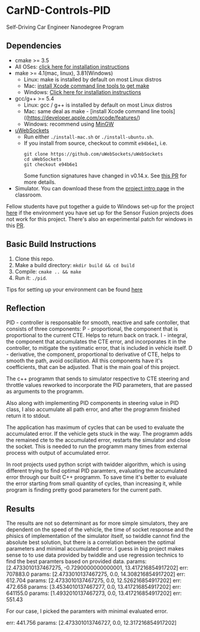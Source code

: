 # CarND-Controls-PID
Self-Driving Car Engineer Nanodegree Program

## Dependencies

* cmake >= 3.5
 * All OSes: [click here for installation instructions](https://cmake.org/install/)
* make >= 4.1(mac, linux), 3.81(Windows)
  * Linux: make is installed by default on most Linux distros
  * Mac: [install Xcode command line tools to get make](https://developer.apple.com/xcode/features/)
  * Windows: [Click here for installation instructions](http://gnuwin32.sourceforge.net/packages/make.htm)
* gcc/g++ >= 5.4
  * Linux: gcc / g++ is installed by default on most Linux distros
  * Mac: same deal as make - [install Xcode command line tools]((https://developer.apple.com/xcode/features/)
  * Windows: recommend using [MinGW](http://www.mingw.org/)
* [uWebSockets](https://github.com/uWebSockets/uWebSockets)
  * Run either `./install-mac.sh` or `./install-ubuntu.sh`.
  * If you install from source, checkout to commit `e94b6e1`, i.e.
    ```
    git clone https://github.com/uWebSockets/uWebSockets 
    cd uWebSockets
    git checkout e94b6e1
    ```
    Some function signatures have changed in v0.14.x. See [this PR](https://github.com/udacity/CarND-MPC-Project/pull/3) for more details.
* Simulator. You can download these from the [project intro page](https://github.com/udacity/self-driving-car-sim/releases) in the classroom.

Fellow students have put together a guide to Windows set-up for the project [here](https://s3-us-west-1.amazonaws.com/udacity-selfdrivingcar/files/Kidnapped_Vehicle_Windows_Setup.pdf) if the environment you have set up for the Sensor Fusion projects does not work for this project. There's also an experimental patch for windows in this [PR](https://github.com/udacity/CarND-PID-Control-Project/pull/3).

## Basic Build Instructions

1. Clone this repo.
2. Make a build directory: `mkdir build && cd build`
3. Compile: `cmake .. && make`
4. Run it: `./pid`. 

Tips for setting up your environment can be found [here](https://classroom.udacity.com/nanodegrees/nd013/parts/40f38239-66b6-46ec-ae68-03afd8a601c8/modules/0949fca6-b379-42af-a919-ee50aa304e6a/lessons/f758c44c-5e40-4e01-93b5-1a82aa4e044f/concepts/23d376c7-0195-4276-bdf0-e02f1f3c665d)

## Reflection

PID - controller is responsable for smooth, reactive and safe contoller, that consists of three components:
P - proportional, the component that is proportional to the current CTE. Helps to return back on track.
I - integral, the component that accumulates the CTE error, and incorporates it in the controller, to mitigate the systimatic error, that is included in vehicle itself.
D - derivative, the component, proportional to derivative of CTE, helps to smooth the path, avoid oscillation.
All this components have it's coefficients, that can be adjusted. That is the main goal of this project.

The c++ programm that sends to simulator respective to CTE steering and throttle values reworked to incorporate the PID parameters, that are passed as arguments to the programm.

Also along with implementing PID components in steering value in PID class, I also accumulate all path error, and after the programm finished return it to stdout. 

The application has maximum of cycles that can be used to evaluate the accumulated error. If the vehicle gets stuck in the way. The programm adds the remained cte to the accumulated error, restarts the simulator and close the socket. This is needed to run the programm many times from external process with output of accumulated error.

In root projects used python script with twidder algorithm, which is using different trying to find optimal PID paramters, evaluating the accumulated error through our built C++ programm. To save time it's better to evaluate the error starting from small quantity of cycles, than increasing it, while program is finding pretty good parameters for the current path.

## Results
The results are not so determinant as for more simple simulators, they are dependent on the speed of the vehicle, the time of socket response and the phisics of implementation of the simulator itself, so twiddle cannot find the absolute best solution, but there is a correlation between the optimal parameters and minimal accumulated error. I guess in big project makes sense to to use data provided by twiddle and use regression technics to find the best paramters based on provided data. 
params:  [2.4733010137467275, -0.7290000000000001, 13.417216854917202]
err:  707883.0
params:  [2.4733010137467275, 0.0, 14.308216854917202]
err:  612.704
params:  [2.4733010137467275, 0.0, 12.526216854917202]
err:  472.658
params:  [3.4534010137467277, 0.0, 13.417216854917202]
err:  641155.0
params:  [1.4932010137467273, 0.0, 13.417216854917202]
err:  551.43

For our case, I picked the paramters with minimal evaluated error.

err:  441.756
params:  [2.473301013746727, 0.0, 12.317216854917202]

